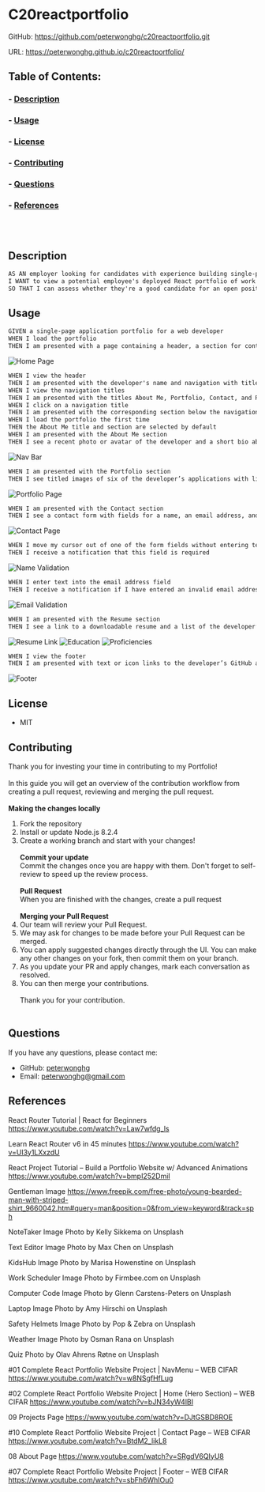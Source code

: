# C20reactportfolio


GitHub: https://github.com/peterwonghg/c20reactportfolio.git

URL: https://peterwonghg.github.io/c20reactportfolio/

## Table of Contents:
### - [Description](#description)
### - [Usage](#usage)
### - [License](#license)
### - [Contributing](#contributing)
### - [Questions](#questions)
### - [References](#references)
<br><br>

## Description
```md
AS AN employer looking for candidates with experience building single-page applications
I WANT to view a potential employee's deployed React portfolio of work samples
SO THAT I can assess whether they're a good candidate for an open position
```

## Usage
```md
GIVEN a single-page application portfolio for a web developer
WHEN I load the portfolio
THEN I am presented with a page containing a header, a section for content, and a footer
```
![Home Page](./src/assets/images/01.png)

```md
WHEN I view the header
THEN I am presented with the developer's name and navigation with titles corresponding to different sections of the portfolio
WHEN I view the navigation titles
THEN I am presented with the titles About Me, Portfolio, Contact, and Resume, and the title corresponding to the current section is highlighted
WHEN I click on a navigation title
THEN I am presented with the corresponding section below the navigation without the page reloading and that title is highlighted
WHEN I load the portfolio the first time
THEN the About Me title and section are selected by default
WHEN I am presented with the About Me section
THEN I see a recent photo or avatar of the developer and a short bio about them
```
![Nav Bar](./src/assets/images/02.png)

```md
WHEN I am presented with the Portfolio section
THEN I see titled images of six of the developer’s applications with links to both the deployed applications and the corresponding GitHub repositories
```
![Portfolio Page](./src/assets/images/03.png)

```md
WHEN I am presented with the Contact section
THEN I see a contact form with fields for a name, an email address, and a message
```
![Contact Page](./src/assets/images/04.png)

```md
WHEN I move my cursor out of one of the form fields without entering text
THEN I receive a notification that this field is required
```
![Name Validation](./src/assets/images/05.png)

```md
WHEN I enter text into the email address field
THEN I receive a notification if I have entered an invalid email address
```
![Email Validation](./src/assets/images/06.png)

```md
WHEN I am presented with the Resume section
THEN I see a link to a downloadable resume and a list of the developer’s proficiencies
```
![Resume Link](./src/assets/images/07.png)
![Education](./src/assets/images/08.png)
![Proficiencies](./src/assets/images/09.png)

```md
WHEN I view the footer
THEN I am presented with text or icon links to the developer’s GitHub and LinkedIn profiles, and their profile on a third platform (Stack Overflow, Twitter)
```
![Footer](./src/assets/images/10.png)


## License
- MIT

## Contributing
Thank you for investing your time in contributing to my Portfolio!<br><br>
In this guide you will get an overview of the contribution workflow from creating a pull request, reviewing and merging the pull request.<br><br>
<b>Making the changes locally</b><br>
1. Fork the repository<br>
2. Install or update Node.js 8.2.4<br>
3. Create a working branch and start with your changes!<br><br>
<b>Commit your update</b><br>
Commit the changes once you are happy with them.  Don't forget to self-review to speed up the review process.<br><br>
<b>Pull Request</b><br>
When you are finished with the changes, create a pull request<br><br>
<b>Merging your Pull Request</b><br>
1. Our team will review your Pull Request.<br>
2. We may ask for changes to be made before your Pull Request can be merged.<br>
3. You can apply suggested changes directly through the UI.  You can make any other changes on your fork, then commit them on your branch.<br>
4. As you update your PR and apply changes, mark each conversation as resolved.<br>
5. You can then merge your contributions.<br><br>
Thank you for your contribution.<br><br>

## Questions
If you have any questions, please contact me:
- GitHub: [peterwonghg](https://github.com/peterwonghg)
- Email: peterwonghg@gmail.com

## References
React Router Tutorial | React for Beginners
https://www.youtube.com/watch?v=Law7wfdg_ls

Learn React Router v6 in 45 minutes
https://www.youtube.com/watch?v=Ul3y1LXxzdU

React Project Tutorial – Build a Portfolio Website w/ Advanced Animations
https://www.youtube.com/watch?v=bmpI252DmiI

Gentleman Image
https://www.freepik.com/free-photo/young-bearded-man-with-striped-shirt_9660042.htm#query=man&position=0&from_view=keyword&track=sph

NoteTaker Image
Photo by Kelly Sikkema on Unsplash

Text Editor Image
Photo by Max Chen on Unsplash

KidsHub Image
Photo by Marisa Howenstine on Unsplash

Work Scheduler Image
Photo by Firmbee.com on Unsplash

Computer Code Image
Photo by Glenn Carstens-Peters on Unsplash

Laptop Image
Photo by Amy Hirschi on Unsplash

Safety Helmets Image
Photo by Pop & Zebra on Unsplash

Weather Image
Photo by Osman Rana on Unsplash

Quiz
Photo by Olav Ahrens Røtne on Unsplash

#01 Complete React Portfolio Website Project | NavMenu – WEB CIFAR
https://www.youtube.com/watch?v=w8NSgfHfLug

#02 Complete React Portfolio Website Project | Home (Hero Section) – WEB CIFAR
https://www.youtube.com/watch?v=bJN34yW4lBI

09 Projects Page
https://www.youtube.com/watch?v=DJtGSBD8ROE

#10 Complete React Portfolio Website Project | Contact Page – WEB CIFAR
https://www.youtube.com/watch?v=BtdM2_likL8

08 About Page
https://www.youtube.com/watch?v=SRgdV6QIyU8

#07 Complete React Portfolio Website Project | Footer – WEB CIFAR
https://www.youtube.com/watch?v=sbFh6WhIOu0


<br><br>